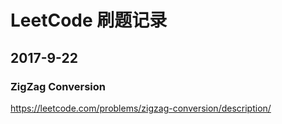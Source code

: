 # LeetCode 刷题记录
## 2017-9-22 
### ZigZag Conversion
https://leetcode.com/problems/zigzag-conversion/description/
